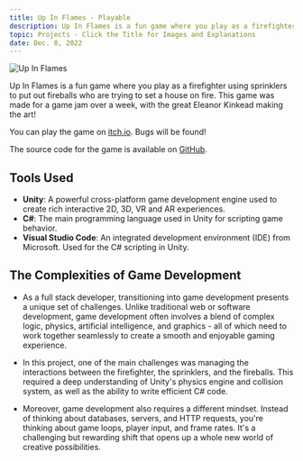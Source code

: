 ```yaml
---
title: Up In Flames - Playable
description: Up In Flames is a fun game where you play as a firefighter using sprinklers to put out fireballs who are trying to set a house on fire. This game was made for a game jam over a week, with the great Eleanor Kinkead making the art!
topic: Projects - Click the Title for Images and Explanations
date: Dec. 8, 2022
---
```


![Up In Flames](/project-2.gif)

Up In Flames is a fun game where you play as a firefighter using sprinklers to put out fireballs who are trying to set a house on fire. This game was made for a game jam over a week, with the great Eleanor Kinkead making the art!

You can play the game on [itch.io](https://kinkeadian25.itch.io/up-in-flames). Bugs will be found!

The source code for the game is available on [GitHub](https://github.com/kinkeadian25/UpInFlames).

## Tools Used

- **Unity**: A powerful cross-platform game development engine used to create rich interactive 2D, 3D, VR and AR experiences.
- **C#**: The main programming language used in Unity for scripting game behavior.
- **Visual Studio Code**: An integrated development environment (IDE) from Microsoft. Used for the C# scripting in Unity.

## The Complexities of Game Development

- As a full stack developer, transitioning into game development presents a unique set of challenges. Unlike traditional web or software development, game development often involves a blend of complex logic, physics, artificial intelligence, and graphics - all of which need to work together seamlessly to create a smooth and enjoyable gaming experience.

- In this project, one of the main challenges was managing the interactions between the firefighter, the sprinklers, and the fireballs. This required a deep understanding of Unity's physics engine and collision system, as well as the ability to write efficient C# code.

- Moreover, game development also requires a different mindset. Instead of thinking about databases, servers, and HTTP requests, you're thinking about game loops, player input, and frame rates. It's a challenging but rewarding shift that opens up a whole new world of creative possibilities.
